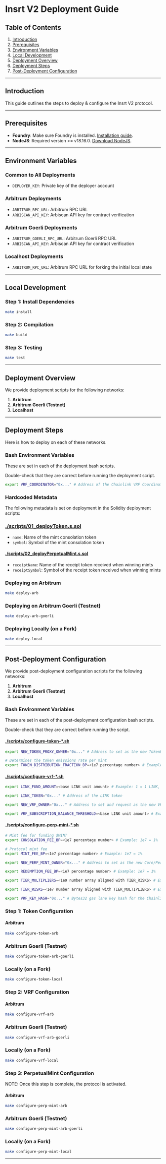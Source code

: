 # Insrt V2 Deployment Guide

## Table of Contents

1. [Introduction](#introduction)
2. [Prerequisites](#prerequisites)
3. [Environment Variables](#environment-variables)
4. [Local Development](#local-development)
5. [Deployment Overview](#deployment-overview)
6. [Deployment Steps](#deployment-steps)
7. [Post-Deployment Configuration](#post-deployment-configuration)

---

## Introduction

This guide outlines the steps to deploy & configure the Insrt V2 protocol.

---

## Prerequisites

- **Foundry**: Make sure Foundry is installed. [Installation guide](https://getfoundry.sh/).
- **NodeJS**: Required version \>= v18.16.0. [Download NodeJS](https://nodejs.org/en/).

---

## Environment Variables

### Common to All Deployments

- `DEPLOYER_KEY`: Private key of the deployer account

### Arbitrum Deployments

- `ARBITRUM_RPC_URL`: Arbitrum RPC URL
- `ARBISCAN_API_KEY`: Arbiscan API key for contract verification

### Arbitrum Goerli Deployments

- `ARBITRUM_GOERLI_RPC_URL`: Arbitrum Goerli RPC URL
- `ARBISCAN_API_KEY`: Arbiscan API key for contract verification

### Localhost Deployments

- `ARBITRUM_RPC_URL`: Arbitrum RPC URL for forking the initial local state

---

## Local Development

### Step 1: Install Dependencies

```bash
make install
```

### Step 2: Compilation

```bash
make build
```

### Step 3: Testing

```bash
make test
```

---

## Deployment Overview

We provide deployment scripts for the following networks:

1. **Arbitrum**
2. **Arbitrum Goerli (Testnet)**
3. **Localhost**

---

## Deployment Steps

Here is how to deploy on each of these networks.

### Bash Environment Variables

These are set in each of the deployment bash scripts.

Double-check that they are correct before running the deployment script.

```bash
export VRF_COORDINATOR="0x..." # Address of the Chainlink VRF Coordinator
```

### Hardcoded Metadata

The following metadata is set on deployment in the Solidity deployment scripts:

### [./scripts/01_deployToken.s.sol](https://github.com/Insrt-Finance/insrt-v2-contracts/blob/v0.1.0-alpha/script/01_deployToken.s.sol)

- `name`: Name of the mint consolation token
- `symbol`: Symbol of the mint consolation token

#### [./scripts/02_deployPerpetualMint.s.sol](https://github.com/Insrt-Finance/insrt-v2-contracts/blob/v0.1.0-alpha/script/02_deployPerpetualMint.s.sol)

- `receiptName`: Name of the receipt token received when winning mints
- `receiptSymbol`: Symbol of the receipt token received when winning mints

### Deploying on Arbitrum

```bash
make deploy-arb
```

### Deploying on Arbitrum Goerli (Testnet)

```bash
make deploy-arb-goerli
```

### Deploying Locally (on a Fork)

```bash
make deploy-local
```

---

## Post-Deployment Configuration

We provide post-deployment configuration scripts for the following networks:

1. **Arbitrum**
2. **Arbitrum Goerli (Testnet)**
3. **Localhost**

### Bash Environment Variables

These are set in each of the post-deployment configuration bash scripts.

Double-check that they are correct before running the script.

#### [./scripts/configure-token-\*.sh](https://github.com/Insrt-Finance/insrt-v2-contracts/blob/v0.1.0-alpha/script/configure-token-arb.sh)

```bash
export NEW_TOKEN_PROXY_OWNER="0x..." # Address to set as the new TokenProxy owner

# Determines the token emissions rate per mint
export TOKEN_DISTRIBUTION_FRACTION_BP=<1e7 percentage number> # Example: 1e7 = 1%
```

#### [./scripts/configure-vrf-\*.sh](https://github.com/Insrt-Finance/insrt-v2-contracts/blob/v0.1.0-alpha/script/configure-vrf-arb.sh)

```bash
export LINK_FUND_AMOUNT=<base LINK unit amount> # Example: 1 = 1 LINK, can be 0 to fund subscription later

export LINK_TOKEN="0x..." # Address of the LINK token

export NEW_VRF_OWNER="0x..." # Address to set and request as the new VRF subscription owner

export VRF_SUBSCRIPTION_BALANCE_THRESHOLD=<base LINK unit amount> # Example: 1 = 1 LINK
```

#### [./scripts/configure-perp-mint-\*.sh](https://github.com/Insrt-Finance/insrt-v2-contracts/blob/v0.1.0-alpha/script/configure-perp-mint-arb.sh)

```bash
# Mint fee for funding $MINT
export CONSOLATION_FEE_BP=<1e7 percentage number> # Example: 1e7 = 1%

# Protocol mint fee
export MINT_FEE_BP=<1e7 percentage number> # Example: 1e7 = 1%

export NEW_PERP_MINT_OWNER="0x..." # Address to set as the new Core/PerpetualMint owner

export REDEMPTION_FEE_BP=<1e7 percentage number> # Example: 1e7 = 1%

export TIER_MULTIPLIERS=<1e9 number array aligned with TIER_RISKS> # Example: 1e9,2e9,4e9,8e9,16e9 = 1x, 2x, 4x, 8x, 16x

export TIER_RISKS=<1e7 number array aligned with TIER_MULTIPLIERS> # Example: 60e7,25e7,10e7,4e7,1e7 = 60%, 25%, 10%, 4%, 1%

export VRF_KEY_HASH="0x..." # Bytes32 gas lane key hash for the Chainlink VRF Coordinator
```

### Step 1: Token Configuration

#### Arbitrum

```bash
make configure-token-arb
```

### Arbitrum Goerli (Testnet)

```bash
make configure-token-arb-goerli
```

### Locally (on a Fork)

```bash
make configure-token-local
```

### Step 2: VRF Configuration

#### Arbitrum

```bash
make configure-vrf-arb
```

### Arbitrum Goerli (Testnet)

```bash
make configure-vrf-arb-goerli
```

### Locally (on a Fork)

```bash
make configure-vrf-local
```

### Step 3: PerpetualMint Configuration

NOTE: Once this step is complete, the protocol is activated.

#### Arbitrum

```bash
make configure-perp-mint-arb
```

### Arbitrum Goerli (Testnet)

```bash
make configure-perp-mint-arb-goerli
```

### Locally (on a Fork)

```bash
make configure-perp-mint-local
```

---
